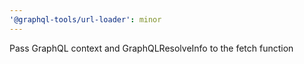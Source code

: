 ```yaml
---
'@graphql-tools/url-loader': minor
---
```


Pass GraphQL context and GraphQLResolveInfo to the fetch function
